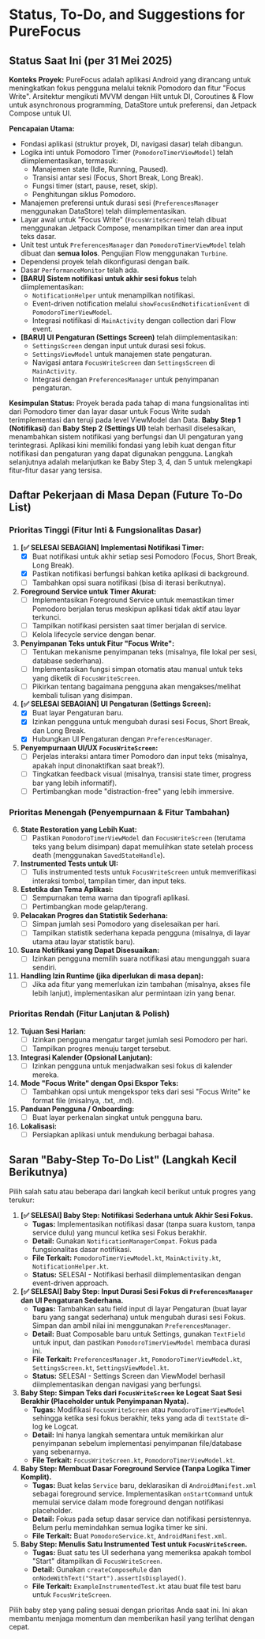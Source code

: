 # Status, To-Do, and Suggestions for PureFocus

## Status Saat Ini (per 31 Mei 2025)

**Konteks Proyek:** PureFocus adalah aplikasi Android yang dirancang untuk meningkatkan fokus pengguna melalui teknik Pomodoro dan fitur "Focus Write". Arsitektur mengikuti MVVM dengan Hilt untuk DI, Coroutines & Flow untuk asynchronous programming, DataStore untuk preferensi, dan Jetpack Compose untuk UI.

**Pencapaian Utama:**
* Fondasi aplikasi (struktur proyek, DI, navigasi dasar) telah dibangun.
* Logika inti untuk Pomodoro Timer (`PomodoroTimerViewModel`) telah diimplementasikan, termasuk:
    * Manajemen state (Idle, Running, Paused).
    * Transisi antar sesi (Focus, Short Break, Long Break).
    * Fungsi timer (start, pause, reset, skip).
    * Penghitungan siklus Pomodoro.
* Manajemen preferensi untuk durasi sesi (`PreferencesManager` menggunakan DataStore) telah diimplementasikan.
* Layar awal untuk "Focus Write" (`FocusWriteScreen`) telah dibuat menggunakan Jetpack Compose, menampilkan timer dan area input teks dasar.
* Unit test untuk `PreferencesManager` dan `PomodoroTimerViewModel` telah dibuat dan **semua lolos**. Pengujian Flow menggunakan `Turbine`.
* Dependensi proyek telah dikonfigurasi dengan baik.
* Dasar `PerformanceMonitor` telah ada.
* **[BARU] Sistem notifikasi untuk akhir sesi fokus** telah diimplementasikan:
    * `NotificationHelper` untuk menampilkan notifikasi.
    * Event-driven notification melalui `showFocusEndNotificationEvent` di `PomodoroTimerViewModel`.
    * Integrasi notifikasi di `MainActivity` dengan collection dari Flow event.
* **[BARU] UI Pengaturan (Settings Screen)** telah diimplementasikan:
    * `SettingsScreen` dengan input untuk durasi sesi fokus.
    * `SettingsViewModel` untuk manajemen state pengaturan.
    * Navigasi antara `FocusWriteScreen` dan `SettingsScreen` di `MainActivity`.
    * Integrasi dengan `PreferencesManager` untuk penyimpanan pengaturan.

**Kesimpulan Status:**
Proyek berada pada tahap di mana fungsionalitas inti dari Pomodoro timer dan layar dasar untuk Focus Write sudah terimplementasi dan teruji pada level ViewModel dan Data. **Baby Step 1 (Notifikasi)** dan **Baby Step 2 (Settings UI)** telah berhasil diselesaikan, menambahkan sistem notifikasi yang berfungsi dan UI pengaturan yang terintegrasi. Aplikasi kini memiliki fondasi yang lebih kuat dengan fitur notifikasi dan pengaturan yang dapat digunakan pengguna. Langkah selanjutnya adalah melanjutkan ke Baby Step 3, 4, dan 5 untuk melengkapi fitur-fitur dasar yang tersisa.

## Daftar Pekerjaan di Masa Depan (Future To-Do List)

### Prioritas Tinggi (Fitur Inti & Fungsionalitas Dasar)

1.  **[✅ SELESAI SEBAGIAN] Implementasi Notifikasi Timer:**
    * [x] Buat notifikasi untuk akhir setiap sesi Pomodoro (Focus, Short Break, Long Break).
    * [x] Pastikan notifikasi berfungsi bahkan ketika aplikasi di background.
    * [ ] Tambahkan opsi suara notifikasi (bisa di iterasi berikutnya).
2.  **Foreground Service untuk Timer Akurat:**
    * [ ] Implementasikan Foreground Service untuk memastikan timer Pomodoro berjalan terus meskipun aplikasi tidak aktif atau layar terkunci.
    * [ ] Tampilkan notifikasi persisten saat timer berjalan di service.
    * [ ] Kelola lifecycle service dengan benar.
3.  **Penyimpanan Teks untuk Fitur "Focus Write":**
    * [ ] Tentukan mekanisme penyimpanan teks (misalnya, file lokal per sesi, database sederhana).
    * [ ] Implementasikan fungsi simpan otomatis atau manual untuk teks yang diketik di `FocusWriteScreen`.
    * [ ] Pikirkan tentang bagaimana pengguna akan mengakses/melihat kembali tulisan yang disimpan.
4.  **[✅ SELESAI SEBAGIAN] UI Pengaturan (Settings Screen):**
    * [x] Buat layar Pengaturan baru.
    * [x] Izinkan pengguna untuk mengubah durasi sesi Focus, Short Break, dan Long Break.
    * [x] Hubungkan UI Pengaturan dengan `PreferencesManager`.
5.  **Penyempurnaan UI/UX `FocusWriteScreen`:**
    * [ ] Perjelas interaksi antara timer Pomodoro dan input teks (misalnya, apakah input dinonaktifkan saat break?).
    * [ ] Tingkatkan feedback visual (misalnya, transisi state timer, progress bar yang lebih informatif).
    * [ ] Pertimbangkan mode "distraction-free" yang lebih immersive.

### Prioritas Menengah (Penyempurnaan & Fitur Tambahan)

6.  **State Restoration yang Lebih Kuat:**
    * [ ] Pastikan `PomodoroTimerViewModel` dan `FocusWriteScreen` (terutama teks yang belum disimpan) dapat memulihkan state setelah process death (menggunakan `SavedStateHandle`).
7.  **Instrumented Tests untuk UI:**
    * [ ] Tulis instrumented tests untuk `FocusWriteScreen` untuk memverifikasi interaksi tombol, tampilan timer, dan input teks.
8.  **Estetika dan Tema Aplikasi:**
    * [ ] Sempurnakan tema warna dan tipografi aplikasi.
    * [ ] Pertimbangkan mode gelap/terang.
9.  **Pelacakan Progres dan Statistik Sederhana:**
    * [ ] Simpan jumlah sesi Pomodoro yang diselesaikan per hari.
    * [ ] Tampilkan statistik sederhana kepada pengguna (misalnya, di layar utama atau layar statistik baru).
10. **Suara Notifikasi yang Dapat Disesuaikan:**
    * [ ] Izinkan pengguna memilih suara notifikasi atau mengunggah suara sendiri.
11. **Handling Izin Runtime (jika diperlukan di masa depan):**
    * [ ] Jika ada fitur yang memerlukan izin tambahan (misalnya, akses file lebih lanjut), implementasikan alur permintaan izin yang benar.

### Prioritas Rendah (Fitur Lanjutan & Polish)

12. **Tujuan Sesi Harian:**
    * [ ] Izinkan pengguna mengatur target jumlah sesi Pomodoro per hari.
    * [ ] Tampilkan progres menuju target tersebut.
13. **Integrasi Kalender (Opsional Lanjutan):**
    * [ ] Izinkan pengguna untuk menjadwalkan sesi fokus di kalender mereka.
14. **Mode "Focus Write" dengan Opsi Ekspor Teks:**
    * [ ] Tambahkan opsi untuk mengekspor teks dari sesi "Focus Write" ke format file (misalnya, .txt, .md).
15. **Panduan Pengguna / Onboarding:**
    * [ ] Buat layar perkenalan singkat untuk pengguna baru.
16. **Lokalisasi:**
    * [ ] Persiapkan aplikasi untuk mendukung berbagai bahasa.

## Saran "Baby-Step To-Do List" (Langkah Kecil Berikutnya)

Pilih salah satu atau beberapa dari langkah kecil berikut untuk progres yang terukur:

1.  **[✅ SELESAI] Baby Step: Notifikasi Sederhana untuk Akhir Sesi Fokus.**
    * **Tugas:** Implementasikan notifikasi dasar (tanpa suara kustom, tanpa service dulu) yang muncul ketika sesi Fokus berakhir.
    * **Detail:** Gunakan `NotificationManagerCompat`. Fokus pada fungsionalitas dasar notifikasi.
    * **File Terkait:** `PomodoroTimerViewModel.kt`, `MainActivity.kt`, `NotificationHelper.kt`.
    * **Status:** SELESAI - Notifikasi berhasil diimplementasikan dengan event-driven approach.
2.  **[✅ SELESAI] Baby Step: Input Durasi Sesi Fokus di `PreferencesManager` dan UI Pengaturan Sederhana.**
    * **Tugas:** Tambahkan satu field input di layar Pengaturan (buat layar baru yang sangat sederhana) untuk mengubah durasi sesi Fokus. Simpan dan ambil nilai ini menggunakan `PreferencesManager`.
    * **Detail:** Buat Composable baru untuk Settings, gunakan `TextField` untuk input, dan pastikan `PomodoroTimerViewModel` membaca durasi ini.
    * **File Terkait:** `PreferencesManager.kt`, `PomodoroTimerViewModel.kt`, `SettingsScreen.kt`, `SettingsViewModel.kt`.
    * **Status:** SELESAI - Settings Screen dan ViewModel berhasil diimplementasikan dengan navigasi yang berfungsi.
3.  **Baby Step: Simpan Teks dari `FocusWriteScreen` ke Logcat Saat Sesi Berakhir (Placeholder untuk Penyimpanan Nyata).**
    * **Tugas:** Modifikasi `FocusWriteScreen` atau `PomodoroTimerViewModel` sehingga ketika sesi fokus berakhir, teks yang ada di `textState` di-log ke Logcat.
    * **Detail:** Ini hanya langkah sementara untuk memikirkan alur penyimpanan sebelum implementasi penyimpanan file/database yang sebenarnya.
    * **File Terkait:** `FocusWriteScreen.kt`, `PomodoroTimerViewModel.kt`.
4.  **Baby Step: Membuat Dasar Foreground Service (Tanpa Logika Timer Komplit).**
    * **Tugas:** Buat kelas `Service` baru, deklarasikan di `AndroidManifest.xml` sebagai foreground service. Implementasikan `onStartCommand` untuk memulai service dalam mode foreground dengan notifikasi placeholder.
    * **Detail:** Fokus pada setup dasar service dan notifikasi persistennya. Belum perlu memindahkan semua logika timer ke sini.
    * **File Terkait:** Buat `PomodoroService.kt`, `AndroidManifest.xml`.
5.  **Baby Step: Menulis Satu Instrumented Test untuk `FocusWriteScreen`.**
    * **Tugas:** Buat satu tes UI sederhana yang memeriksa apakah tombol "Start" ditampilkan di `FocusWriteScreen`.
    * **Detail:** Gunakan `createComposeRule` dan `onNodeWithText("Start").assertIsDisplayed()`.
    * **File Terkait:** `ExampleInstrumentedTest.kt` atau buat file test baru untuk `FocusWriteScreen`.

Pilih baby step yang paling sesuai dengan prioritas Anda saat ini. Ini akan membantu menjaga momentum dan memberikan hasil yang terlihat dengan cepat.